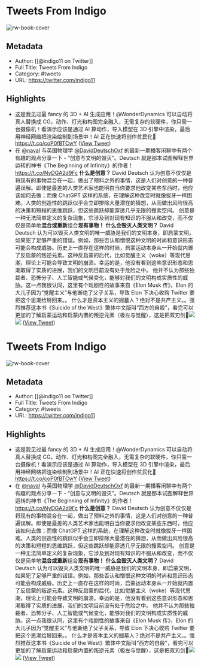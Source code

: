 # Tweets From Indigo

![rw-book-cover](https://pbs.twimg.com/profile_images/1521250220067098624/ZhlFfRWZ.png)

## Metadata
- Author: [[@indigo11 on Twitter]]
- Full Title: Tweets From Indigo
- Category: #tweets
- URL: https://twitter.com/indigo11

## Highlights
- 这是我见过最 fancy 的 3D + AI 生成应用！@WonderDynamics 可以自动将真人替换成 CG，动作、灯光和构图完全融入，无需复杂的软硬件，你只需一台摄像机！看演示应该是通过 AI 算动作，导入模型在 3D 引擎中渲染，最后用神经网络把渲染绘制到场景中！AI 正在快速将创作贫民化🤖
  https://t.co/coP0fBTCwY ([View Tweet](https://twitter.com/indigo11/status/1644506190494461953))
- 在 <a href="https://twitter.com/naval">@naval</a> 与英国物理学 <a href="https://twitter.com/DavidDeutschOxf">@DavidDeutschOxf</a> 的最新一期播客闲聊中有两个有趣的观点分享一下 - “创意与文明的毁灭”。Deutsch 就是那本试图解释世界运转的神书《The Beginning of Infinity》的作者！https://t.co/NyDGA2d9Fc
  **什么是创意？**
  David Deutsch 认为创意不仅仅是将现有的事物混合在一起，做出了预料之外的事情，这是人们对创意的一种普遍误解。即使是最差的人类艺术家也能明白当你要求他改变某些东西时，他应该如何去做；而像 ChatGPT 这样的系统，在理解这种改变时就像拔牙一样困难。人类的创造性的跳跃似乎会立即排除大量潜在的猜想，从而做出风险很高的决策和短程的思维跳跃，但这些跳跃却能穿透几乎无限的搜索空间。
  创意是一种无法简单定义的复杂现象，它涉及到对现有知识的不服从和改变，而不仅仅是简单地**混合或重新**组合**现有事物！**
  **什么会毁灭人类文明？**
  David Deutsch 认为可以毁灭人类文明的唯一威胁是我们的文明本身，即启蒙文明，如果犯了足够严重的错误。例如，那些否认和憎恨这种文明的时尚和意识形态可能会构成威胁。历史上一直存在这样的时尚，启蒙运动本身从一开始就内置了反启蒙的叛逆元素。这种反启蒙的后代，比如觉醒主义（woke）等现代思潮，理论上可能会导致文明的崩溃。幸运的是，他没有看到这些意识形态和思潮取得了实质的进展，我们的文明目前没有处于危险之中。
  他并不认为那些独裁者、恐怖分子、人工智能或气候变化，能够对我们的文明构成实质性的威胁。这一点我很认同，这里有个戏剧性的故事来自《Elon Musk 传》，Elon 的大儿子因为“觉醒主义”与他断绝了父子关系，导致 Elon 下决心收购 Twitter 要把这个思潮给掰回来。。
  什么才是资本主义的掘墓人？绝对不是共产主义。。强烈推荐这本书《Suicide of the West》繁体中文版叫“西方的自殺”，看完可以更加的了解启蒙运动和启蒙内置的叛逆元素（极左与觉醒），这是把双刃剑🤔<img src='https://pbs.twimg.com/media/GD3j62oaEAERkIu.jpg'/><img src='https://pbs.twimg.com/media/GD3j7j-b0AAdJ2l.jpg'/> ([View Tweet](https://twitter.com/indigo11/status/1746803859346092134))
# Tweets From Indigo

![rw-book-cover](https://pbs.twimg.com/profile_images/1521250220067098624/ZhlFfRWZ.png)

## Metadata
- Author: [[@indigo11 on Twitter]]
- Full Title: Tweets From Indigo
- Category: #tweets
- URL: https://twitter.com/indigo11

## Highlights
- 这是我见过最 fancy 的 3D + AI 生成应用！@WonderDynamics 可以自动将真人替换成 CG，动作、灯光和构图完全融入，无需复杂的软硬件，你只需一台摄像机！看演示应该是通过 AI 算动作，导入模型在 3D 引擎中渲染，最后用神经网络把渲染绘制到场景中！AI 正在快速将创作贫民化🤖
  https://t.co/coP0fBTCwY ([View Tweet](https://twitter.com/indigo11/status/1644506190494461953))
- 在 <a href="https://twitter.com/naval">@naval</a> 与英国物理学 <a href="https://twitter.com/DavidDeutschOxf">@DavidDeutschOxf</a> 的最新一期播客闲聊中有两个有趣的观点分享一下 - “创意与文明的毁灭”。Deutsch 就是那本试图解释世界运转的神书《The Beginning of Infinity》的作者！https://t.co/NyDGA2d9Fc
  **什么是创意？**
  David Deutsch 认为创意不仅仅是将现有的事物混合在一起，做出了预料之外的事情，这是人们对创意的一种普遍误解。即使是最差的人类艺术家也能明白当你要求他改变某些东西时，他应该如何去做；而像 ChatGPT 这样的系统，在理解这种改变时就像拔牙一样困难。人类的创造性的跳跃似乎会立即排除大量潜在的猜想，从而做出风险很高的决策和短程的思维跳跃，但这些跳跃却能穿透几乎无限的搜索空间。
  创意是一种无法简单定义的复杂现象，它涉及到对现有知识的不服从和改变，而不仅仅是简单地**混合或重新**组合**现有事物！**
  **什么会毁灭人类文明？**
  David Deutsch 认为可以毁灭人类文明的唯一威胁是我们的文明本身，即启蒙文明，如果犯了足够严重的错误。例如，那些否认和憎恨这种文明的时尚和意识形态可能会构成威胁。历史上一直存在这样的时尚，启蒙运动本身从一开始就内置了反启蒙的叛逆元素。这种反启蒙的后代，比如觉醒主义（woke）等现代思潮，理论上可能会导致文明的崩溃。幸运的是，他没有看到这些意识形态和思潮取得了实质的进展，我们的文明目前没有处于危险之中。
  他并不认为那些独裁者、恐怖分子、人工智能或气候变化，能够对我们的文明构成实质性的威胁。这一点我很认同，这里有个戏剧性的故事来自《Elon Musk 传》，Elon 的大儿子因为“觉醒主义”与他断绝了父子关系，导致 Elon 下决心收购 Twitter 要把这个思潮给掰回来。。
  什么才是资本主义的掘墓人？绝对不是共产主义。。强烈推荐这本书《Suicide of the West》繁体中文版叫“西方的自殺”，看完可以更加的了解启蒙运动和启蒙内置的叛逆元素（极左与觉醒），这是把双刃剑🤔<img src='https://pbs.twimg.com/media/GD3j62oaEAERkIu.jpg'/><img src='https://pbs.twimg.com/media/GD3j7j-b0AAdJ2l.jpg'/> ([View Tweet](https://twitter.com/indigo11/status/1746803859346092134))

